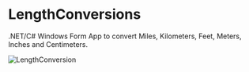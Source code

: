 # LengthConversions
.NET/C# Windows Form App to convert Miles, Kilometers, Feet, Meters, Inches and Centimeters.

![LengthConversion](/LengthConversionScreenshot.JPG?raw=true "Length Conversion")
